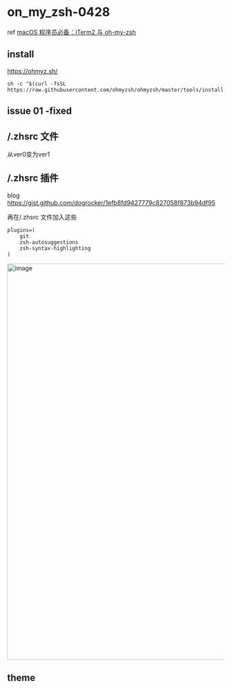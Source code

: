 # on_my_zsh-0428

ref [macOS 程序员必备：iTerm2 与 oh-my-zsh](www.bilibili.com/video/BV14a4y1F7Ss)

## install

https://ohmyz.sh/

```shell
sh -c "$(curl -fsSL https://raw.githubusercontent.com/ohmyzsh/ohmyzsh/master/tools/install.sh)"
```

## issue 01 -fixed

## /.zhsrc 文件

从ver0变为ver1

## /.zhsrc 插件

blog https://gist.github.com/dogrocker/1efb8fd9427779c827058f873b94df95

再在/.zhsrc 文件加入这些
```shell
plugins=(
    git
    zsh-autosuggestions
    zsh-syntax-highlighting
)
```
<img width="915" alt="image" src="https://github.com/mykcs/on_my_zsh-0428/assets/165669834/a0625938-26d2-4611-9e8b-ba746264e5a5">

## theme
